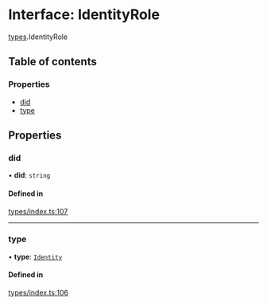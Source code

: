 # Interface: IdentityRole

[types](../wiki/types).IdentityRole

## Table of contents

### Properties

- [did](../wiki/types.IdentityRole#did)
- [type](../wiki/types.IdentityRole#type)

## Properties

### did

• **did**: `string`

#### Defined in

[types/index.ts:107](https://github.com/PolymeshAssociation/polymesh-sdk/blob/07a4c5b0/src/types/index.ts#L107)

___

### type

• **type**: [`Identity`](../wiki/types.RoleType#identity)

#### Defined in

[types/index.ts:106](https://github.com/PolymeshAssociation/polymesh-sdk/blob/07a4c5b0/src/types/index.ts#L106)

